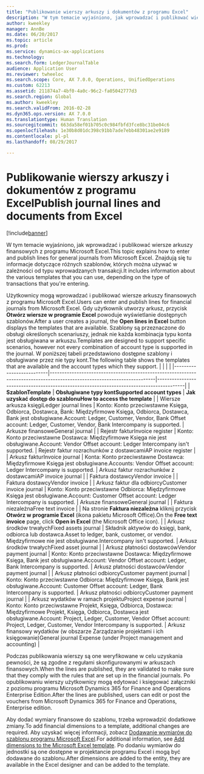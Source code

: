 ```yaml
---
title: "Publikowanie wierszy arkuszy i dokumentów z programu Excel"
description: "W tym temacie wyjaśniono, jak wprowadzać i publikować wiersze arkuszy finansowych z programu Microsoft Excel. Znajdują się tu informacje dotyczące różnych szablonów, których można używać w zależności od typu wprowadzanych transakcji."
author: kweekley
manager: AnnBe
ms.date: 06/20/2017
ms.topic: article
ms.prod: 
ms.service: dynamics-ax-applications
ms.technology: 
ms.search.form: LedgerJournalTable
audience: Application User
ms.reviewer: twheeloc
ms.search.scope: Core, AX 7.0.0, Operations, UnifiedOperations
ms.custom: 62213
ms.assetid: 211874a7-4bf0-4a0c-96c2-fa05042777d3
ms.search.region: Global
ms.author: kweekley
ms.search.validFrom: 2016-02-28
ms.dyn365.ops.version: AX 7.0.0
ms.translationtype: Human Translation
ms.sourcegitcommit: 663da58ef01b705c0c984fbfd3fce8bc31be04c6
ms.openlocfilehash: 1e30b8d01dc398c91bb7ade7ebb48301ae2e9189
ms.contentlocale: pl-pl
ms.lasthandoff: 08/29/2017

---
```


# <a name="publish-journal-lines-and-documents-from-excel"></a><span data-ttu-id="44816-104">Publikowanie wierszy arkuszy i dokumentów z programu Excel</span><span class="sxs-lookup"><span data-stu-id="44816-104">Publish journal lines and documents from Excel</span></span>

[!include[banner](../includes/banner.md)]


<span data-ttu-id="44816-105">W tym temacie wyjaśniono, jak wprowadzać i publikować wiersze arkuszy finansowych z programu Microsoft Excel.</span><span class="sxs-lookup"><span data-stu-id="44816-105">This topic explains how to enter and publish lines for general journals from Microsoft Excel.</span></span> <span data-ttu-id="44816-106">Znajdują się tu informacje dotyczące różnych szablonów, których można używać w zależności od typu wprowadzanych transakcji.</span><span class="sxs-lookup"><span data-stu-id="44816-106">It includes information about the various templates that you can use, depending on the type of transactions that you're entering.</span></span>

<span data-ttu-id="44816-107">Użytkownicy mogą wprowadzać i publikować wiersze arkuszy finansowych z programu Microsoft Excel.</span><span class="sxs-lookup"><span data-stu-id="44816-107">Users can enter and publish lines for financial journals from Microsoft Excel.</span></span> <span data-ttu-id="44816-108">Gdy użytkownik utworzy arkusz, przycisk **Otwórz wiersze w programie Excel** powoduje wyświetlanie dostępnych szablonów.</span><span class="sxs-lookup"><span data-stu-id="44816-108">After a user creates a journal, the **Open lines in Excel** button displays the templates that are available.</span></span> <span data-ttu-id="44816-109">Szablony są przeznaczone do obsługi określonych scenariuszy, jednak nie każda kombinacja typu konta jest obsługiwana w arkuszu.</span><span class="sxs-lookup"><span data-stu-id="44816-109">Templates are designed to support specific scenarios, however not every combination of account type is supported in the journal.</span></span> <span data-ttu-id="44816-110">W poniższej tabeli przedstawiono dostępne szablony i obsługiwane przez nie typy kont.</span><span class="sxs-lookup"><span data-stu-id="44816-110">The following table shows the templates that are available and the account types which they support.</span></span>
|                          |                                                                                                                         |                                                                                         |
|--------------------------|-------------------------------------------------------------------------------------------------------------------------|-----------------------------------------------------------------------------------------|
| <span data-ttu-id="44816-111">**Szablon**</span><span class="sxs-lookup"><span data-stu-id="44816-111">**Template**</span></span>             | <span data-ttu-id="44816-112">**Obsługiwane typy kont**</span><span class="sxs-lookup"><span data-stu-id="44816-112">**Supported account types**</span></span>                                                                                             | <span data-ttu-id="44816-113">**Jak uzyskać dostęp do szablonu**</span><span class="sxs-lookup"><span data-stu-id="44816-113">**How to access the template**</span></span>                                                          |
| <span data-ttu-id="44816-114">Wiersze arkusza księgi</span><span class="sxs-lookup"><span data-stu-id="44816-114">Ledger journal lines</span></span>     | <span data-ttu-id="44816-115">Konto: Konto przeciwstawne Księga, Odbiorca, Dostawca, Bank: Międzyfirmowe Księga, Odbiorca, Dostawca, Bank jest obsługiwane.</span><span class="sxs-lookup"><span data-stu-id="44816-115">Account: Ledger, Customer, Vendor, Bank Offset account: Ledger, Customer, Vendor, Bank Intercompany is supported.</span></span>       | <span data-ttu-id="44816-116">Arkusze finansowe</span><span class="sxs-lookup"><span data-stu-id="44816-116">General journal</span></span>                                                                         |
| <span data-ttu-id="44816-117">Rejestr faktur</span><span class="sxs-lookup"><span data-stu-id="44816-117">Invoice register</span></span>         | <span data-ttu-id="44816-118">Konto: Konto przeciwstawne Dostawca: Międzyfirmowe Księga nie jest obsługiwane.</span><span class="sxs-lookup"><span data-stu-id="44816-118">Account: Vendor Offset account: Ledger Intercompany isn't supported.</span></span>                                                    | <span data-ttu-id="44816-119">Rejestr faktur rozrachunków z dostawcami</span><span class="sxs-lookup"><span data-stu-id="44816-119">AP invoice register</span></span>                                                                     |
| <span data-ttu-id="44816-120">Arkusz faktur</span><span class="sxs-lookup"><span data-stu-id="44816-120">Invoice journal</span></span>          | <span data-ttu-id="44816-121">Konta: Konto przeciwstawne Dostawca: Międzyfirmowe Księga jest obsługiwane.</span><span class="sxs-lookup"><span data-stu-id="44816-121">Accounts: Vendor Offset account: Ledger Intercompany is supported.</span></span>                                                      | <span data-ttu-id="44816-122">Arkusz faktur rozrachunków z dostawcami</span><span class="sxs-lookup"><span data-stu-id="44816-122">AP invoice journal</span></span>                                                                      |
| <span data-ttu-id="44816-123">Faktura dostawcy</span><span class="sxs-lookup"><span data-stu-id="44816-123">Vendor invoice</span></span>           |                                                                                                                         | <span data-ttu-id="44816-124">Faktura dostawcy</span><span class="sxs-lookup"><span data-stu-id="44816-124">Vendor invoice</span></span>                                                                          |
| <span data-ttu-id="44816-125">Arkusz faktur dla odbiorcy</span><span class="sxs-lookup"><span data-stu-id="44816-125">Customer invoice journal</span></span> | <span data-ttu-id="44816-126">Konto: Konto przeciwstawne Odbiorca: Międzyfirmowe Księga jest obsługiwane.</span><span class="sxs-lookup"><span data-stu-id="44816-126">Account: Customer Offset account: Ledger Intercompany is supported.</span></span>                                                     | <span data-ttu-id="44816-127">Arkusze finansowe</span><span class="sxs-lookup"><span data-stu-id="44816-127">General journal</span></span>                                                                         |
| <span data-ttu-id="44816-128">Faktura niezależna</span><span class="sxs-lookup"><span data-stu-id="44816-128">Free text invoice</span></span>        |                                                                                                                         | <span data-ttu-id="44816-129">Na stronie **Faktura niezależna** kliknij przycisk **Otwórz w programie Excel** (ikona pakietu Microsoft Office).</span><span class="sxs-lookup"><span data-stu-id="44816-129">On the **Free text invoice** page, click **Open in Excel** (the Microsoft Office icon).</span></span> |
| <span data-ttu-id="44816-130">Arkusz środków trwałych</span><span class="sxs-lookup"><span data-stu-id="44816-130">Fixed assets journal</span></span>     | <span data-ttu-id="44816-131">Składnik aktywów do księgi, bank, odbiorca lub dostawca.</span><span class="sxs-lookup"><span data-stu-id="44816-131">Asset to ledger, bank, customer, or vendor.</span></span> <span data-ttu-id="44816-132">Międzyfirmowe nie jest obsługiwane.</span><span class="sxs-lookup"><span data-stu-id="44816-132">Intercompany isn't supported.</span></span>                                               | <span data-ttu-id="44816-133">Arkusz środków trwałych</span><span class="sxs-lookup"><span data-stu-id="44816-133">Fixed asset journal</span></span>                                                                     |
| <span data-ttu-id="44816-134">Arkusz płatności dostawców</span><span class="sxs-lookup"><span data-stu-id="44816-134">Vendor payment journal</span></span>   | <span data-ttu-id="44816-135">Konto: Konto przeciwstawne Dostawca: Międzyfirmowe Księga, Bank jest obsługiwane.</span><span class="sxs-lookup"><span data-stu-id="44816-135">Account: Vendor Offset account: Ledger, Bank Intercompany is supported.</span></span>                                                 | <span data-ttu-id="44816-136">Arkusz płatności dostawców</span><span class="sxs-lookup"><span data-stu-id="44816-136">Vendor payment journal</span></span>                                                                  |
| <span data-ttu-id="44816-137">Arkusz płatności odbiorcy</span><span class="sxs-lookup"><span data-stu-id="44816-137">Customer payment journal</span></span> | <span data-ttu-id="44816-138">Konto: Konto przeciwstawne Odbiorca: Międzyfirmowe Księga, Bank jest obsługiwane.</span><span class="sxs-lookup"><span data-stu-id="44816-138">Account: Customer Offset account: Ledger, Bank Intercompany is supported.</span></span>                                               | <span data-ttu-id="44816-139">Arkusz płatności odbiorcy</span><span class="sxs-lookup"><span data-stu-id="44816-139">Customer payment journal</span></span>                                                                |
| <span data-ttu-id="44816-140">Arkusz wydatków w ramach projektu</span><span class="sxs-lookup"><span data-stu-id="44816-140">Project expense journal</span></span>  | <span data-ttu-id="44816-141">Konto: Konto przeciwstawne Projekt, Księga, Odbiorca, Dostawca: Międzyfirmowe Projekt, Księga, Odbiorca, Dostawca jest obsługiwane.</span><span class="sxs-lookup"><span data-stu-id="44816-141">Account: Project, Ledger, Customer, Vendor Offset account: Project, Ledger, Customer, Vendor Intercompany is supported.</span></span> | <span data-ttu-id="44816-142">Arkusz finansowy wydatków (w obszarze Zarządzanie projektami i ich księgowanie)</span><span class="sxs-lookup"><span data-stu-id="44816-142">General journal Expense (under Project management and accounting)</span></span>                       |

<span data-ttu-id="44816-143">Podczas publikowania wierszy są one weryfikowane w celu uzyskania pewności, że są zgodne z regułami skonfigurowanymi w arkuszach finansowych.</span><span class="sxs-lookup"><span data-stu-id="44816-143">When the lines are published, they are validated to make sure that they comply with the rules that are set up in the financial journals.</span></span> <span data-ttu-id="44816-144">Po opublikowaniu wierszy użytkownicy mogą edytować i księgować załączniki z poziomu programu Microsoft Dynamics 365 for Finance and Operations Enterprise Edition.</span><span class="sxs-lookup"><span data-stu-id="44816-144">After the lines are published, users can edit or post the vouchers from Microsoft Dynamics 365 for Finance and Operations, Enterprise edition.</span></span> 

<span data-ttu-id="44816-145">Aby dodać wymiary finansowe do szablonu, trzeba wprowadzić dodatkowe zmiany.</span><span class="sxs-lookup"><span data-stu-id="44816-145">To add financial dimensions to a template, additional changes are required.</span></span> <span data-ttu-id="44816-146">Aby uzyskać więcej informacji, zobacz [Dodawanie wymiarów do szablonu programu Microsoft Excel](/dynamics365/unified-operations/dev-itpro/financial/add-dimensions-excel-templates).</span><span class="sxs-lookup"><span data-stu-id="44816-146">For additional information, see [Add dimensions to the Microsoft Excel template](/dynamics365/unified-operations/dev-itpro/financial/add-dimensions-excel-templates).</span></span> <span data-ttu-id="44816-147">Po dodaniu wymiarów do jednostki są one dostępne w projektancie programu Excel i mogą być dodawane do szablonu.</span><span class="sxs-lookup"><span data-stu-id="44816-147">After dimensions are added to the entity, they are available in the Excel designer and can be added to the template.</span></span>







